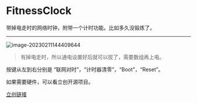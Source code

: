 # FitnessClock
带掉电走时的网络时钟，附带一个计时功能。比如多久没锻炼了。

---

![image-20230211144409644](https://imgforfeoar-1312132618.cos.ap-shanghai.myqcloud.com/markdown/202302111444997.png)



> 有掉电走时，所以通电设置好后就可以拔了，需要数组再上电。

按键从左到右分别是 “联网对时”，“计时器清零”，“Boot”，“Reset”。

如果需要硬件，可以看立创开源项目。

[立创链接](https://oshwhub.com/feoar/warclock_esp32_v3)
